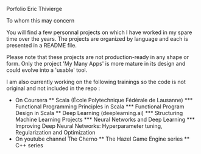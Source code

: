 Porfolio
Eric Thivierge

To whom this may concern

You will find a few personnal projects on which I have worked in my spare time over the years.
The projects are organized by language and each is presented in a README file.

Please note that these projects are not production-ready in any shape or form.
Only the project 'My Many Apps' is more mature in its design and could evolve into a 'usable' tool.

I am also currently working on the following trainings so the code is not original and not included in the repo :

* On Coursera
** Scala (École Polytechnique Fédérale de Lausanne)
*** Functional Programming Principles in Scala
*** Functional Program Design in Scala
** Deep Learning (deeplearning.ai)
*** Structuring Machine Learning Projects
*** Neural Networks and Deep Learning
*** Improving Deep Neural Networks: Hyperparameter tuning, Regularization and Optimization
* On youtube channel The Cherno 
** The Hazel Game Engine series
** C++ series
